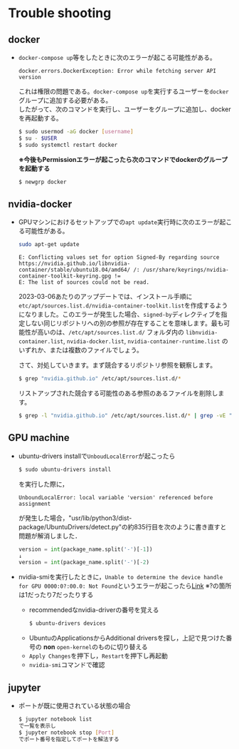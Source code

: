 # Trouble shooting

## docker
- `docker-compose up`等をしたときに次のエラーが起こる可能性がある。
    ```
    docker.errors.DockerException: Error while fetching server API version
    ```
    これは権限の問題である。`docker-compose up`を実行するユーザーを`docker`グループに追加する必要がある。  
    したがって、次のコマンドを実行し、ユーザーをグループに追加し、dockerを再起動する。
    ```sh
    $ sudo usermod -aG docker [username]
    $ su - $USER
    $ sudo systemctl restart docker
    ```
    **※今後もPermissionエラーが起こったら次のコマンドでdockerのグループを起動する**
    ```sh
    $ newgrp docker
    ```

## nvidia-docker
- GPUマシンにおけるセットアップでの`apt update`実行時に次のエラーが起こる可能性がある。
    ```sh
    sudo apt-get update
    ```
    ```
    E: Conflicting values set for option Signed-By regarding source https://nvidia.github.io/libnvidia-container/stable/ubuntu18.04/amd64/ /: /usr/share/keyrings/nvidia-container-toolkit-keyring.gpg !=
    E: The list of sources could not be read.
    ```
    2023-03-06あたりのアップデートでは、インストール手順に`etc/apt/sources.list.d/nvidia-container-toolkit.list`を作成するようになりました。このエラーが発生した場合、`signed-by`ディレクティブを指定しない同じリポジトリへの別の参照が存在することを意味します。最も可能性が高いのは、`/etc/apt/sources.list.d/` フォルダ内の `libnvidia-container.list`, `nvidia-docker.list`, `nvidia-container-runtime.list` のいずれか、または複数のファイルでしょう。

    さて、対処していきます。まず競合するリポジトリ参照を観察します。
    ```sh
    $ grep "nvidia.github.io" /etc/apt/sources.list.d/*
    ```
    リストアップされた競合する可能性のある参照のあるファイルを削除します。
    ```sh
    $ grep -l "nvidia.github.io" /etc/apt/sources.list.d/* | grep -vE "/nvidia-container-toolkit.list\$"
    ```

## GPU machine
- ubuntu-drivers installで`UnboudLocalError`が起こったら
    ```sh
    $ sudo ubuntu-drivers install
    ```
    を実行した際に，
    ```
    UnboundLocalError: local variable 'version' referenced before assignment
    ```
    が発生した場合，"usr/lib/python3/dist-package/UbuntuDrivers/detect.py"の約835行目を次のように書き直すと問題が解消しました．
    ```python
    version = int(package_name.split('-')[-1])
    ↓
    version = int(package_name.split('-')[-2)
    ```

- nvidia-smiを実行したときに，`Unable to determine the device handle for GPU 0000:0?:00.0: Not Found`というエラーが起こったら[Link](https://forums.developer.nvidia.com/t/unable-to-determine-the-device-handle-for-gpu-000000-0-not-found/231710)
    ※?の箇所は1だったり7だったりする

    - recommendedなnvidia-driverの番号を覚える
        ```sh
        $ ubuntu-drivers devices
        ```
    - UbuntuのApplicationsからAdditional driversを探し，上記で見つけた番号の **non** `open-kernel`のものに切り替える
    - `Apply Changes`を押下し，`Restart`を押下し再起動
    - `nvidia-smi`コマンドで確認


## jupyter
- ポートが既に使用されている状態の場合
    ```sh
    $ jupyter notebook list
    で一覧を表示し
    $ jupyter notebook stop [Port]
    でポート番号を指定してポートを解法する
    ```